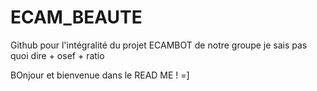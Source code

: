 # ECAM_BEAUTE
Github pour l'intégralité du projet ECAMBOT de notre groupe je sais pas quoi dire + osef + ratio

BOnjour et bienvenue dans le READ ME ! =]
